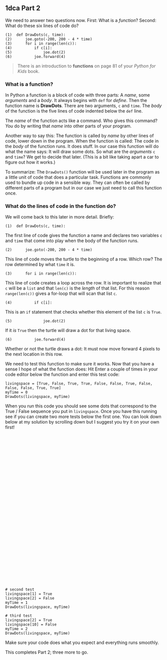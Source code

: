 ## 1dca Part 2


We need to answer two questions now. First: What is a *function*? Second: What do these six lines of code do? 

```
(1)  def DrawDots(c, time):
(2)      joe.goto(-200, 200 - 4 * time)
(3)      for i in range(len(c)):
(4)          if c[i]: 
(5)              joe.dot(2)
(6)          joe.forward(4)
```

> There is an introduction to **functions** on page 81 of your *Python for Kids* book. 

### What is a function?

In Python a function is a block of code with three parts: A *name*, some *arguments* and a *body*.
It always begins with `def` for *define*. Then the function name is **DrawDots**. There are two
arguments, `c` and `time`. The *body* of the function is the five lines of code indented below the
`def` line. 


The *name* of the function acts like a command. Who gives this command? *You* do by writing that *name* 
into other parts of your program. 


Another way to say this: 
The function is called by *name* by other lines of code, lower down in the program. 
When the function is called: The code in the *body* of the function
runs. It does stuff. In our case this function will do what the name says: It will draw some dots. 
So what are the *arguments* `c` and `time`? We get to decide that later. (This is a bit like taking 
apart a car to figure out how it works.) 


To summarize: The `DrawDots()` function will be used later in the program as a little unit of code that 
does a particular task. Functions are commonly used to bundle up code in a sensible way. They can often
be called by different parts of a program but in our case we just need to call this function once. 


### What do the lines of code in the function do?


We will come back to this later in more detail. Briefly: 


```
(1)  def DrawDots(c, time):
```
The first line of code gives the function a name
and declares two variables `c` and `time` that come into play when the body of the function runs. 

```
(2)      joe.goto(-200, 200 - 4 * time)
```
This line of code moves the turtle to the beginning of a row. Which row? The row determined by what `time` it is.

```
(3)      for i in range(len(c)):
```
This line of code creates a loop across the row. It is important to realize that `c` will be a `list` and that
`len(c)` is the *length* of that list. For this reason `range(len(c))` gives a for-loop that will scan that list `c`.

```
(4)          if c[i]: 
```
This is an `if` statement that checks whether this element of the list `c` is `True`. 

```
(5)              joe.dot(2)
```
If it *is* `True` then the turtle will draw a dot for that living space.

```
(6)          joe.forward(4)
```
Whether or not the turtle draws a dot: It must now move forward 4 pixels to the next location in this row. 


We need to test this function to make sure it works. Now that you have a sense I hope of what the function does: 
Hit Enter a couple of times in your code editor below the function and enter this test code:


```
livingspace = [True, False, True, True, False, False, True, False, False, False, True, True]
myTime = 0
DrawDots(livingspace, myTime)
```

When you run this code you should see some dots that correspond to the True / False sequence you put in `livingspace`.
Once you have this running see if you can create two more tests below the first one. You can look down below at my 
solution by scrolling down but I suggest you try it on your own first! 

```



































# second test
livingspace[1] = True
livingspace[2] = False
myTime = 1
DrawDots(livingspace, myTime)

# third test
livingspace[2] = True
livingspace[10] = False
myTime = 2
DrawDots(livingspace, myTime)
```

Make sure your code does what you expect and everything runs smoothly.

This completes Part 2; three more to go. 
